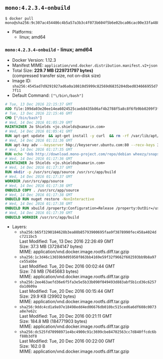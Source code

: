 ## `mono:4.2.3.4-onbuild`

```console
$ docker pull mono@sha256:9c307ac454486c4b5a57a3b3c4f073b604f5b6e02bca06cac00e33fa488fac8e
```

-	Platforms:
	-	linux; amd64

### `mono:4.2.3.4-onbuild` - linux; amd64

-	Docker Version: 1.12.3
-	Manifest MIME: `application/vnd.docker.distribution.manifest.v2+json`
-	Total Size: **229.7 MB (229731797 bytes)**  
	(compressed transfer size, not on-disk size)
-	Image ID: `sha256:4545ad7d9291927ad6a0a10810d5999c82569d6835204dbed034666955d77f11`
-	Default Command: `["\/bin\/bash"]`

```dockerfile
# Tue, 13 Dec 2016 22:15:37 GMT
ADD file:199da03e20ee14ea6024525caeb8435b86af4b2788f5a8c8f6fb9bb0209f3fff in / 
# Tue, 13 Dec 2016 22:15:46 GMT
CMD ["/bin/bash"]
# Wed, 14 Dec 2016 01:05:29 GMT
MAINTAINER Jo Shields <jo.shields@xamarin.com>
# Wed, 14 Dec 2016 01:05:41 GMT
RUN apt-get update 	&& apt-get install -y curl 	&& rm -rf /var/lib/apt/lists/*
# Wed, 14 Dec 2016 01:11:36 GMT
RUN apt-key adv --keyserver hkp://keyserver.ubuntu.com:80 --recv-keys 3FA7E0328081BFF6A14DA29AA6A19B38D3D831EF
# Wed, 14 Dec 2016 01:17:35 GMT
RUN echo "deb http://download.mono-project.com/repo/debian wheezy/snapshots/4.2.3.4 main" > /etc/apt/sources.list.d/mono-xamarin.list 	&& apt-get update 	&& apt-get install -y mono-devel ca-certificates-mono fsharp mono-vbnc nuget 	&& rm -rf /var/lib/apt/lists/*
# Wed, 14 Dec 2016 01:17:36 GMT
MAINTAINER Jo Shields <jo.shields@xamarin.com>
# Wed, 14 Dec 2016 01:17:37 GMT
RUN mkdir -p /usr/src/app/source /usr/src/app/build
# Wed, 14 Dec 2016 01:17:37 GMT
WORKDIR /usr/src/app/source
# Wed, 14 Dec 2016 01:17:38 GMT
ONBUILD COPY . /usr/src/app/source
# Wed, 14 Dec 2016 01:17:38 GMT
ONBUILD RUN nuget restore -NonInteractive
# Wed, 14 Dec 2016 01:17:38 GMT
ONBUILD RUN xbuild /property:Configuration=Release /property:OutDir=/usr/src/app/build/
# Wed, 14 Dec 2016 01:17:39 GMT
ONBUILD WORKDIR /usr/src/app/build
```

-	Layers:
	-	`sha256:b65f3290184628b3ea88b85793900695faa9f3878990fec458a4024dc7211bc5`  
		Last Modified: Tue, 13 Dec 2016 22:26:49 GMT  
		Size: 37.3 MB (37284147 bytes)  
		MIME: application/vnd.docker.image.rootfs.diff.tar.gzip
	-	`sha256:1c3d46c13659b9d95958f863bb4169e59f32f9662f602593bb9b8a97ce55abbe`  
		Last Modified: Tue, 20 Dec 2016 00:02:44 GMT  
		Size: 7.6 MB (7645683 bytes)  
		MIME: application/vnd.docker.image.rootfs.diff.tar.gzip
	-	`sha256:2ee463aefd36e6f5fa3e5e5b33b090f049493d883abf5b1cd36c6257da1d609a`  
		Last Modified: Tue, 20 Dec 2016 00:15:44 GMT  
		Size: 29.9 KB (29902 bytes)  
		MIME: application/vnd.docker.image.rootfs.diff.tar.gzip
	-	`sha256:9ddc4cd1a9a97e18498edd4ed06676db010bc515ced6a6df608c0073a8e7e62c`  
		Last Modified: Tue, 20 Dec 2016 00:21:11 GMT  
		Size: 184.8 MB (184771903 bytes)  
		MIME: application/vnd.docker.image.rootfs.diff.tar.gzip
	-	`sha256:dc525fd70998971e4bc4900c91c3699cbe84702563cc7d840ffcdc6bf88b3df8`  
		Last Modified: Tue, 20 Dec 2016 00:22:00 GMT  
		Size: 162.0 B  
		MIME: application/vnd.docker.image.rootfs.diff.tar.gzip
